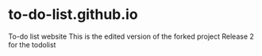 # to-do-list.github.io
To-do list website
This is the edited version of the forked project
Release 2 for the todolist

